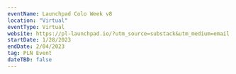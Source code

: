 ```yaml
---
eventName: Launchpad Colo Week v8
location: "Virtual"
eventType: Virtual
website: https://pl-launchpad.io/?utm_source=substack&utm_medium=email
startDate: 1/28/2023
endDate: 2/04/2023
tag: PLN Event
dateTBD: false
---
```

